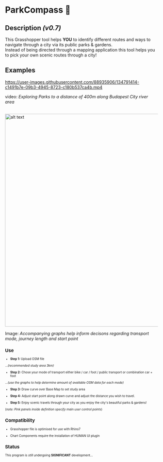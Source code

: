 # ParkCompass :compass:

## Description *(v0.7)*
This Grasshopper tool helps **YOU** to identify different routes and ways to navigate through a city via its public parks & gardens.      
Instead of being directed through a mapping application this tool helps you to pick your own scenic routes through a city!

## Examples


https://user-images.githubusercontent.com/88935906/134791414-c1491b7e-09b3-4945-8723-c180b537ca4b.mp4 

video:   *Exploring Parks to a distance of 400m along Budapest City river area*
<br>
<br>

<img src="https://user-images.githubusercontent.com/88935906/134791631-4b84e005-2ffd-43d4-8013-df02276d9c82.png" alt="alt text" width="700">

Image:  *Accompanying graphs help inform decisons regarding transport mode, journey length and start point*
 <font size="1">

## Use

- **Step 1:** Upload OSM file 

...*(recommended study area 3km)*
<br>
  
- **Step 2:** Chose your mode of transport either bike / car / foot / public transport or combination car + foot

...*(use the graphs to help determine amount of available OSM data for each mode)*
<br>
 
- **Step 3:** Draw curve over Base Map to set study area
  <br>  
  
- **Step 4:** Adjust start point along drawn curve and adjust the distance you wish to travel.
  <br>
  
- **Step 5:** Enjoy scenic travels through your city as you enjoy the city's beautiful parks & gardens!

(*note: Pink panels inside definition specify main user control points*)

## Compatibility

- Grasshopper file is optimised for use with Rhino7
  
- Chart Components require the installation of HUMAN UI plugin

## Status

This program is *still* undergoing **SIGNIFICANT** development...
